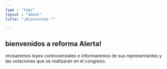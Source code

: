 ```yaml
---
type : "tags"
layout : "about"
title: "¡Bienvenido !"

---
```


## bienvenidos a reforma Alerta!

 revisaremos leyes controversiales e informaremos de sus representantes y las votaciones que se realizaran en el congreso.